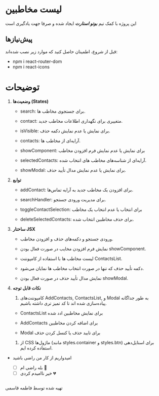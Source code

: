 # لیست مخاطبین

 این پروژه با کمک تیم *__بوتو استارت__* ایجاد شده و صرفا جهت یادگیری است

## پیش‌نیازها

قبل از شروع، اطمینان حاصل کنید که موارد زیر نصب شده‌اند:

- npm i react-router-dom
- npm i react-icons

# توضیحات

1. **وضعیت‌ها (States)**

    + search: برای جستجوی مخاطب ها.

    + contact: متغییری برای نگهداری اطلاعات مخاطب جدید.

    + isVisible: برای نمایش یا عدم نمایش دکمه حذف.

    + contacts: آرایه‌ای از مخاطب ها.

    + showComponent: برای نمایش یا عدم نمایش فرم افزودن مخاطب

    + selectedContacts: آرایه‌ای از شناسه‌های مخاطب های انتخاب شده.

    + showModal: برای نمایش یا عدم نمایش مدال تأیید حذف.

1. **توابع**

    + addContact: برای افزودن یک مخاطب جدید به آرایه تماس‌ها.

    + searchHandler: برای مدیریت ورودی جستجو.

    + toggleContactSelection: برای انتخاب یا عدم انتخاب یک مخاطب

    + deleteSelectedContacts: برای حذف مخاطبین انتخاب شده.

1. **ساختار JSX**

   + ورودی جستجو و دکمه‌های حذف و افزودن مخاطب.

   + نمایش فرم افزودن مخایب در صورت فعال بودن showComponent.

   + لیست مخاطب ها با استفاده از کامپوننت ContactsList.

   + دکمه تأیید حذف که تنها در صورت انتخاب مخاطب ها نمایان می‌شود.

   + نمایش مدال تأیید حذف در صورت فعال بودن showModal.

1. **نکات قابل توجه**

   1. کامپوننت‌های AddContacts, ContactsList, و Modal به طور جداگانه پیاده‌سازی شده اند تا کد تمیز تری داشته باشیم.

   + ContactsList  برای نمایش مخاطبین ادد شده  

   + AddContacts  برای اضافه کردن مخاطبین

   + Modal برای تایید حذف یا کنسل کردن حذف 

   1. از CSS ماژول‌ها (مانند styles.container و styles.btn) برای استایل‌دهی استفاده کرده ایم.
 

+ امیدواریم از کار من راضی باشید

  - [ ] بله راضی ام  💓
  - [ ] خیر ناامیدم کردی  💔 

  ```
 تهیه شده توسط فاطمه قاسمی  
   ```
